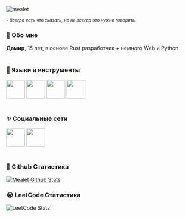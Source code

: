 ![mealet](https://github.com/mealet/mealet/assets/110933288/301f0b80-9be7-43e1-b0cf-4a3be3c1c8f4)

<sup>_- Всегда есть что сказать, но не всегда это нужно говорить._</sup>

### 🧐 Обо мне
**Дамир**, 15 лет, в основе Rust разработчик + немного Web и Python.
<br/>
<br/>

### 🔗 Языки и инструменты
<div id="badges">
  <img src="https://cdn.jsdelivr.net/gh/devicons/devicon@latest/icons/python/python-plain.svg" width="50" height="50" /> 
  <img src="https://cdn.jsdelivr.net/gh/devicons/devicon@latest/icons/docker/docker-plain-wordmark.svg" width="50" height="50" />
  <img src="https://cdn.jsdelivr.net/gh/devicons/devicon@latest/icons/git/git-original.svg" width="50 height="50" />
  <img src="https://cdn.jsdelivr.net/gh/devicons/devicon@latest/icons/rust/rust-original.svg" width="50" height="50" />
</div>
<br/>

### ✨ Социальные сети
<div id="badges">
  <a href="https://t.me/@mealet"><img src="https://upload.wikimedia.org/wikipedia/commons/8/83/Telegram_2019_Logo.svg" width="50" height="50" /></a>
  <a href="https://vk.com/damirstash"><img src="https://upload.wikimedia.org/wikipedia/commons/f/f3/VK_Compact_Logo_%282021-present%29.svg" width="50" height="50" /></a>
</div>
<br/>

### 🤖 Github Статистика

[![Mealet Github Stats](https://github-readme-stats.vercel.app/api?username=mealet&theme=dark)](https://github.com/mealet)

### 😭 LeetCode Статистика

![LeetCode Stats](https://leetcard.jacoblin.cool/mealet?theme=dark&font=Artifika)
